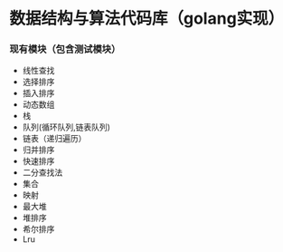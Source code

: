 # 数据结构与算法代码库（golang实现）

### 现有模块（包含测试模块）
* 线性查找
* 选择排序
* 插入排序
* 动态数组
* 栈
* 队列(循环队列,链表队列)
* 链表（递归遍历）
* 归并排序
* 快速排序
* 二分查找法
* 集合
* 映射
* 最大堆
* 堆排序
* 希尔排序
* Lru
